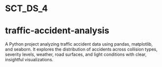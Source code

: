 # SCT_DS_4
# traffic-accident-analysis
A Python project analyzing traffic accident data using pandas, matplotlib, and seaborn. It explores the distribution of accidents across collision types, severity levels, weather, road surfaces, and light conditions with clear, insightful visualizations.
